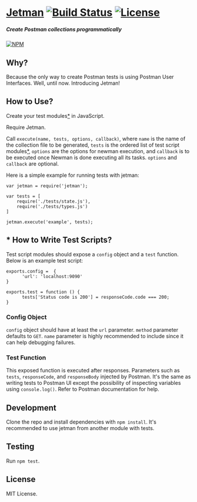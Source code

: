 # [Jetman](https://github.com/emrehan/jetman) [![Build Status](https://travis-ci.com/emrehan/jetman.svg?token=6mGgqf5q8dpxwiXrxzAR&branch=master)](https://travis-ci.com/emrehan/jetman) [![License](http://img.shields.io/:license-mit-blue.svg)](http://doge.mit-license.org)

##### Create Postman collections programmatically

[![NPM](https://nodei.co/npm/jetman.png?compact=true)](https://npmjs.org/package/jetman)



## Why?
Because the only way to create Postman tests is using Postman User Interfaces. Well, until now. Introducing Jetman!



## How to Use?
Create your test modules[*](#-how-to-write-test-scripts) in JavaScript.

Require Jetman.

Call `execute(name, tests, options, callback)`, where `name` is the name of the collection file to be generated, `tests` is the ordered list of test script modules[*](#-how-to-write-test-scripts), `options` are the options for newman execution, and `callback` is to be executed once Newman is done executing all its tasks.
`options` and `callback` are optional.

Here is a simple example for running tests with jetman:

    var jetman = require('jetman');

    var tests = [
        require('./tests/state.js'),
        require('./tests/types.js')
    ]

    jetman.execute('example', tests);



## * How to Write Test Scripts?
Test script modules should expose a `config` object and a `test` function.
Below is an example test script:

    exports.config =  {
          'url': 'localhost:9090'
    }

    exports.test = function () {
          tests['Status code is 200'] = responseCode.code === 200;
    }


### Config Object
`config` object should have at least the `url` parameter. 
`method` parameter defaults to `GET`.
`name` parameter is highly recommended to include since it can help debugging failures.


### Test Function
This exposed function is executed after responses. 
Parameters such as `tests`, `responseCode`, and `responseBody` injected by Postman.
It's the same as writing tests to Postman UI except the possibility of inspecting variables using `console.log()`.
Refer to Postman documentation for help.



## Development
Clone the repo and install dependencies with `npm install`.
It's recommended to use jetman from another module with tests.



## Testing
Run `npm test`.



## License
MIT License.

